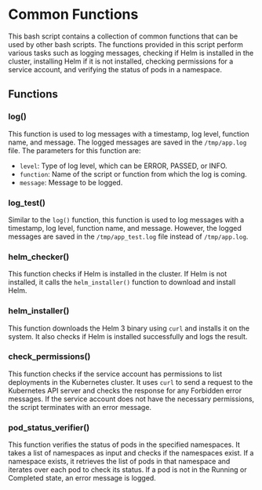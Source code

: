 # Common Functions

This bash script contains a collection of common functions that can be used by other bash scripts. The functions provided in this script perform various tasks such as logging messages, checking if Helm is installed in the cluster, installing Helm if it is not installed, checking permissions for a service account, and verifying the status of pods in a namespace.

## Functions

### log()

This function is used to log messages with a timestamp, log level, function name, and message. The logged messages are saved in the `/tmp/app.log` file. The parameters for this function are:

- `level`: Type of log level, which can be ERROR, PASSED, or INFO.
- `function`: Name of the script or function from which the log is coming.
- `message`: Message to be logged.

### log_test()

Similar to the `log()` function, this function is used to log messages with a timestamp, log level, function name, and message. However, the logged messages are saved in the `/tmp/app_test.log` file instead of `/tmp/app.log`.

### helm_checker()

This function checks if Helm is installed in the cluster. If Helm is not installed, it calls the `helm_installer()` function to download and install Helm.

### helm_installer()

This function downloads the Helm 3 binary using `curl` and installs it on the system. It also checks if Helm is installed successfully and logs the result.

### check_permissions()

This function checks if the service account has permissions to list deployments in the Kubernetes cluster. It uses `curl` to send a request to the Kubernetes API server and checks the response for any Forbidden error messages. If the service account does not have the necessary permissions, the script terminates with an error message.

### pod_status_verifier()

This function verifies the status of pods in the specified namespaces. It takes a list of namespaces as input and checks if the namespaces exist. If a namespace exists, it retrieves the list of pods in that namespace and iterates over each pod to check its status. If a pod is not in the Running or Completed state, an error message is logged.
